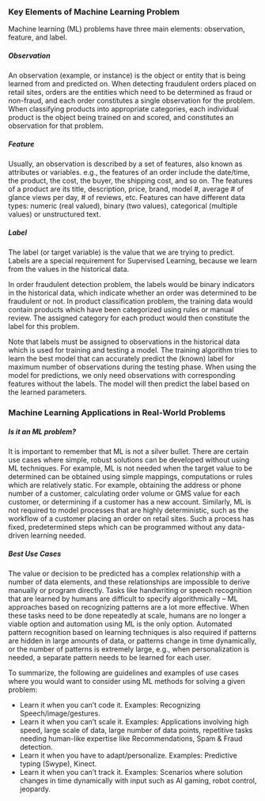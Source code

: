 ### Key Elements of Machine Learning Problem

Machine learning (ML) problems have three main elements: observation, feature, and label.

##### Observation

An observation (example, or instance) is the object or entity that is being learned from and predicted on.
When detecting fraudulent orders placed on retail sites, orders are the entities which need 
to be determined as fraud or non-fraud, and each order constitutes a single observation for the problem. 
When classifying products into appropriate categories, each individual product is 
the object being trained on and scored, and constitutes an observation for that problem.

##### Feature

Usually, an observation is described by a set of features, also known as attributes or variables.
e.g., the features of an order include the date/time, the product, the cost, the buyer, the shipping cost, and so on.
The features of a product are its title, description, price, brand, model #, average # of glance views per day, # of reviews, etc.
Features can have different data types: numeric (real valued), binary (two values), categorical (multiple values) or unstructured text.

##### Label

The label (or target variable) is the value that we are trying to predict. Labels are a special requirement for Supervised Learning, 
because we learn from the values in the historical data.

In order fraudulent detection problem, the labels would be binary indicators in the historical data,
which indicate whether an order was determined to be fraudulent or not.
In product classification problem, the training data would contain products which have been categorized using rules or manual review.
The assigned category for each product would then constitute the label for this problem.

Note that labels must be assigned to observations in the historical data which is used for training and testing a model.
The training algorithm tries to learn the best model that can accurately predict the (known) label for maximum number of observations during the testing phase. When using the model for predictions, we only need observations with corresponding features without the labels. The model will then predict the label based on the learned parameters.

### Machine Learning Applications in Real-World Problems

##### Is it an ML problem? 

It is important to remember that ML is not a silver bullet. There are certain use cases where simple, robust solutions can be developed without using ML techniques.
For example, ML is not needed when the target value to be determined can be obtained using simple mappings, computations or rules which are relatively static.
For example, obtaining the address or phone number of a customer, calculating order volume or GMS value for each customer, or determining if a customer has a new account.
Similarly, ML is not required to model processes that are highly deterministic, such as the workflow of a customer placing an order on retail sites.
Such a process has fixed, predetermined steps which can be programmed without any data-driven learning needed.

##### Best Use Cases

The value or decision to be predicted has a complex relationship with a number of data elements, and these relationships are impossible to derive manually or program directly.
Tasks like handwriting or speech recognition that are learned by humans are difficult to specify algorithmically – ML approaches based on recognizing patterns are a lot more effective.
When these tasks need to be done repeatedly at scale, humans are no longer a viable option and automation using ML is the only option.
Automated pattern recognition based on learning techniques is also required if patterns are hidden in large amounts of data, or patterns change in time dynamically, or the number of patterns is extremely large, e.g., when personalization is needed, a separate pattern needs to be learned for each user.

To summarize, the following are guidelines and examples of use cases where you would want to consider using ML methods for solving a given problem:

* Learn it when you can’t code it. Examples: Recognizing Speech/image/gestures.
* Learn it when you can’t scale it. Examples: Applications involving high speed, large scale of data, large number of data points, repetitive tasks needing human-like expertise like Recommendations, Spam & Fraud detection.
* Learn it when you have to adapt/personalize. Examples: Predictive typing (Swype), Kinect.
* Learn it when you can’t track it. Examples: Scenarios where solution changes in time dynamically with input such as AI gaming, robot control, jeopardy.

